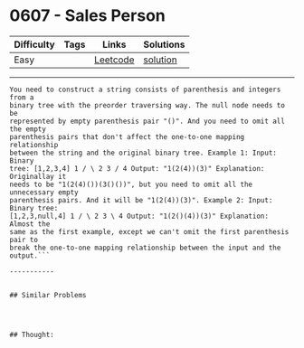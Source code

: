 # 0607 - Sales Person

Difficulty  | Tags | Links | Solutions
----------- | ---- | ----- | -----
Easy |  | [Leetcode](https://leetcode.com/problems/sales-person) | [solution](https://leetcode.com/problems/sales-person/solution/)


-----------

```
You need to construct a string consists of parenthesis and integers from a
binary tree with the preorder traversing way. The null node needs to be
represented by empty parenthesis pair "()". And you need to omit all the empty
parenthesis pairs that don't affect the one-to-one mapping relationship
between the string and the original binary tree. Example 1: Input: Binary
tree: [1,2,3,4] 1 / \ 2 3 / 4 Output: "1(2(4))(3)" Explanation: Originallay it
needs to be "1(2(4)())(3()())", but you need to omit all the unnecessary empty
parenthesis pairs. And it will be "1(2(4))(3)". Example 2: Input: Binary tree:
[1,2,3,null,4] 1 / \ 2 3 \ 4 Output: "1(2()(4))(3)" Explanation: Almost the
same as the first example, except we can't omit the first parenthesis pair to
break the one-to-one mapping relationship between the input and the output.```

-----------


## Similar Problems




## Thought:
